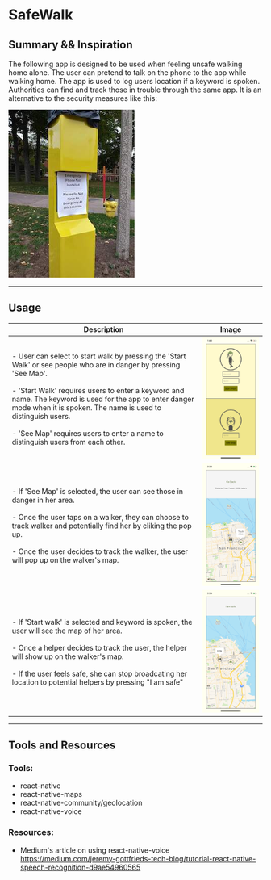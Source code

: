 # SafeWalk
## Summary && Inspiration
The following app is designed to be used when feeling unsafe walking home alone. The user can pretend to talk on the phone to the app while walking home. The app is used to log users location if a keyword is spoken. Authorities can find and track those in trouble through the same app. It is an alternative to the security measures like this:

![Alt text](Images/emergency.jpeg?raw=true "Emergency Phone Meme")

--- 

## Usage
| Description | Image |
| --- | --- | 
| - User can select to start walk by pressing the 'Start Walk' or see people who are in danger by pressing 'See Map'. <br> <br> - 'Start Walk' requires users to enter a keyword and name. The keyword is used for the app to enter danger mode when it is spoken. The name is used to distinguish users. <br> <br> - 'See Map' requires users to enter a name to distinguish users from each other.    | ![Alt text](Images/HomeScreen.png?raw=true "Home Screen") |
| - If 'See Map' is selected, the user can see those in danger in her area. <br> <br> - Once the user taps on a walker, they can choose to track walker and potentially find her by cliking the pop up. <br> <br> - Once the user decides to track the walker, the user will pop up on the walker's map.   | ![Alt text](Images/DangerMapSelected.png?raw=true "Tracking Map") |
| - If 'Start walk' is selected and keyword is spoken, the user will see the map of her area. <br> <br> - Once a helper decides to track the user, the helper will show up on the walker's map. <br> <br> - If the user feels safe, she can stop broadcating her location to potential helpers by pressing "I am safe" | ![Alt text](Images/DangerMap.png?raw=true "Danger Map") |

---
## Tools and Resources

### Tools:
- react-native
- react-native-maps
- react-native-community/geolocation
- react-native-voice

### Resources:
- Medium's article on using react-native-voice <https://medium.com/jeremy-gottfrieds-tech-blog/tutorial-react-native-speech-recognition-d9ae54960565>

